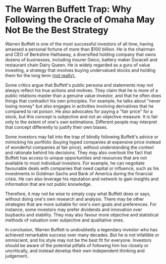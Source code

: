 
# The Warren Buffett Trap: Why Following the Oracle of Omaha May Not Be the Best Strategy

Warren Buffett is one of the most successful investors of all time, having amassed a personal fortune of more than $100 billion. He is the chairman and CEO of Berkshire Hathaway, a diversified holding company that owns dozens of businesses, including insurer Geico, battery maker Duracell and restaurant chain Dairy Queen. He is widely regarded as a guru of value investing, a strategy that involves buying undervalued stocks and holding them for the long term [(not really).](https://www.cxoadvisory.com/animal-spirits/why-dont-we-all-just-do-what-warren-buffett-does/)

Some critics argue that Buffett's public persona and statements may not always reflect his true actions and motives. They claim that he is more of a public relations master than a genuine value investor, and that he often does things that contradict his own principles. For example, he talks about "never losing money" but also engages in activities involving derivatives that he compared to rat poison. He also advocates for paying a "fair price" for a stock, but this concept is subjective and not an objective measure. It is fair only to the extent of one's own estimations. Different people may interpret that concept differently to justify their own biases.

Some investors may fall into the trap of blindly following Buffett's advice or mimicking his portfolio (buying hyped companies at expensive price instead of wonderful companies at fair price), without understanding the context and rationale behind his decisions. They may also overlook the fact that Buffett has access to unique opportunities and resources that are not available to most individual investors. For example, he can negotiate favourable deals with companies that need capital or influence, such as his investments in Goldman Sachs and Bank of America during the financial crisis. He can also leverage his reputation and network to gain insights and information that are not public knowledge.

Therefore, it may not be wise to simply copy what Buffett does or says, without doing one's own research and analysis. There may be other strategies that are more suitable for one's own goals and preferences. For instance, some investors may prefer dividends and innovation over buybacks and stability. They may also favour more objective and statistical methods of valuation over subjective and qualitative ones.

In conclusion, Warren Buffett is undoubtedly a legendary investor who has achieved remarkable success over many decades. But he is not infallible or omniscient, and his style may not be the best fit for everyone. Investors should be aware of the potential pitfalls of following him too closely or uncritically, and instead develop their own independent thinking and judgement..


